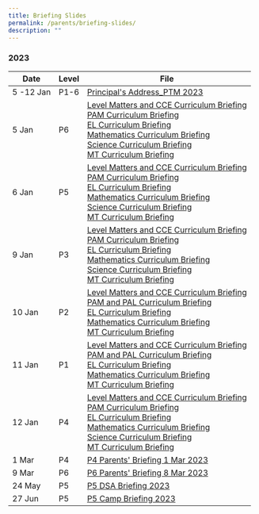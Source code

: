 ```yaml
---
title: Briefing Slides
permalink: /parents/briefing-slides/
description: ""
---
```

### **2023**

| Date | Level | File |
| -------- | -------- | -------- |
| 5 -12 Jan | P1-6     | [Principal's Address_PTM 2023](/files/Briefing%20Slides/P6/Principal's%20Address_PTM%202023.pdf)   |
|5 Jan|P6|[Level Matters and CCE Curriculum Briefing](/files/Briefing%20Slides/P6/P6%20Briefing%20on%20Level%20Matters%20and%20Character%20and%20Citizenship%20Education%20(CCE).pdf)<br>[PAM Curriculum Briefing](/files/Briefing%20Slides/P6/PAM%20curriculum%20briefing%20(P6).pdf)<br>[EL Curriculum Briefing](/files/Briefing%20Slides/P6/P6%20EL%20Curriculum%20Briefing%202023.pdf)<br>[Mathematics Curriculum Briefing](/files/Briefing%20Slides/P6/p6%20mathematics%20curriculum%20briefing%202023.pdf)<br>[Science Curriculum Briefing](/files/Briefing%20Slides/P6/P6%20Science%20Curriculum%20Briefing_5%20Jan%202023%20%20-%20%20Compatibility%20Mode.pdf)<br>[MT Curriculum Briefing](/files/Briefing%20Slides/P6/P6%20MT%20curriculum%20briefing.pdf)|
|6 Jan|P5|[Level Matters and CCE Curriculum Briefing](/files/Briefing%20Slides/P5/P5%20CCE%20Curriculum%20Briefing%206%20Jan%202023.pdf)<br>[PAM Curriculum Briefing](/files/Briefing%20Slides/P5/P5%20PAM%20Curriculum%20Briefing%206%20Jan%202023.pdf)<br>[EL Curriculum Briefing](/files/Briefing%20Slides/P5/P5%20EL%20Curriculum%20Briefing%202023.pdf)<br>[Mathematics Curriculum Briefing](/files/Briefing%20Slides/P5/p5%20mathematics%20curriculum%20briefing%206%20jan%202023.pdf)<br>[Science Curriculum Briefing](/files/Briefing%20Slides/P5/P5%20Science%20Curriculum%20Briefing%206%20Jan%202023.pdf)<br>[MT Curriculum Briefing](/files/Briefing%20Slides/P5/P5%20MT%20Curriculum%20Briefing%206%20Jan%202023.pdf)|
|9 Jan|P3|[Level Matters and CCE Curriculum Briefing](/files/Briefing%20Slides/P3/P3%20Year%20Head%20Briefing%202023.pdf)<br>[PAM Curriculum Briefing](/files/Briefing%20Slides/P3/PAM%20Curriculum%20Briefing%202023%20(P3,4).pdf)<br>[EL Curriculum Briefing](/files/Briefing%20Slides/P3/P3%20EL%20Curriculum%20Briefing%202023_FINAL.pdf)<br>[Mathematics Curriculum Briefing](/files/Briefing%20Slides/P3/p3%20mathematics%20curriculum%20briefing%202023_9jan.pdf)<br>[Science Curriculum Briefing](/files/Briefing%20Slides/P3/P3%20Science%20Curriculum%20Briefing_9%20Jan%202023%20%20-%20%20Compatibility%20Mode.pdf)<br>[MT Curriculum Briefing](/files/Briefing%20Slides/P3/P3%20MT%20curriculum%20briefing%202023.pdf)|
|10 Jan| P2|[Level Matters and CCE Curriculum Briefing](/files/Briefing%20Slides/P2/P2%20YH%20&amp;%20AYH%20PTM%20Briefing%20Slides.pdf)<br>[PAM and PAL Curriculum Briefing](/files/Briefing%20Slides/P2/PAM%20and%20PAL%20Curriculum%20Briefing%202023%20(P2).pdf)<br>[EL Curriculum Briefing](/files/Briefing%20Slides/P2/P2%20EL%20Curriculum%20Briefing%202023.pdf)<br>[Mathematics Curriculum Briefing](/files/Briefing%20Slides/P2/P2%20Mathematics%20Curriculum%20Briefing%202023_10Jan.pdf)<br>[MT Curriculum Briefing](/files/Briefing%20Slides/P2/P2%20MT%20curriculum%20briefing%202023.pdf)|
|11 Jan |P1|[Level Matters and CCE Curriculum Briefing](/files/Briefing%20Slides/P1/P1_YH%20PTM%20Briefing%20Slides.pdf)<br>[PAM and PAL Curriculum Briefing](/files/Briefing%20Slides/P1/PAM%20and%20PAL%20Curriculum%20Briefing%202023%20(P1).pdf)<br>[EL Curriculum Briefing](/files/Briefing%20Slides/P1/P1%20EL%20Curriculum%20Briefing%202023.pdf)<br>[Mathematics Curriculum Briefing](/files/Briefing%20Slides/P1/P1%20Mathematics%20Curriculum%20Briefing%202023_11Jan.pdf)<br>[MT Curriculum Briefing](/files/Briefing%20Slides/P1/P1%20MT%20curriculum%20briefing%202023.pdf)|
|12 Jan|P4|[Level Matters and CCE Curriculum Briefing](/files/Briefing%20Slides/P4/AYH%20P4%20Parent%20Briefing_12%20Jan%202023.pdf)<br>[PAM Curriculum Briefing](/files/Briefing%20Slides/P4/PAM%20Curriculum%20Briefing%202023%20(P4).pdf)<br>[EL Curriculum Briefing](/files/Briefing%20Slides/P4/P4%20EL%20Curriculum%20Briefing%202023_FINAL.pdf)<br>[Mathematics Curriculum Briefing](/files/Briefing%20Slides/P4/p4%20mathematics%20curriculum%20briefing%202023_12jan.pdf)<br>[Science Curriculum Briefing](/files/Briefing%20Slides/P4/P4%20Science%20Curriculum%20Briefing_12%20Jan%202023.pdf)<br>[MT Curriculum Briefing](/files/Briefing%20Slides/P4/P4%20MT%20curriculum%20briefing%202023.pdf)|
|1 Mar|P4|[P4 Parents' Briefing 1 Mar 2023](/files/Briefing%20Slides/P4/P4%20Parents'%20Briefing%201%20Mar%202023.pdf)|
|9 Mar|P6|[P6 Parents' Briefing 8 Mar 2023](https://drive.google.com/file/d/1B2jx9zWVVb-yortiGMbid76pHtN14Cp7/view?usp=sharing)|
|24 May|P5|[P5 DSA Briefing 2023 ](/files/Briefing%20Slides/P5/p5%20briefing%20on%20dsa%202023%20final.pdf)|
|27 Jun|P5|[P5 Camp Briefing 2023](https://drive.google.com/file/d/1pe8oQjyvQp_Fs7ymNFWQRfugvbh6afZV/view?usp=sharing)